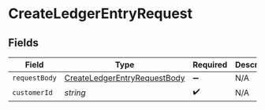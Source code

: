 # CreateLedgerEntryRequest


## Fields

| Field                                                                                   | Type                                                                                    | Required                                                                                | Description                                                                             |
| --------------------------------------------------------------------------------------- | --------------------------------------------------------------------------------------- | --------------------------------------------------------------------------------------- | --------------------------------------------------------------------------------------- |
| `requestBody`                                                                           | [CreateLedgerEntryRequestBody](../../models/operations/createledgerentryrequestbody.md) | :heavy_minus_sign:                                                                      | N/A                                                                                     |
| `customerId`                                                                            | *string*                                                                                | :heavy_check_mark:                                                                      | N/A                                                                                     |